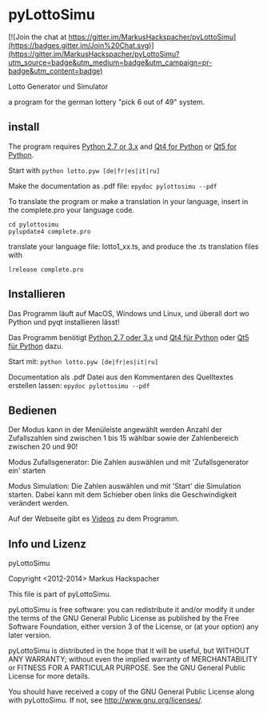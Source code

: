 pyLottoSimu
===========

[![Join the chat at https://gitter.im/MarkusHackspacher/pyLottoSimu](https://badges.gitter.im/Join%20Chat.svg)](https://gitter.im/MarkusHackspacher/pyLottoSimu?utm_source=badge&utm_medium=badge&utm_campaign=pr-badge&utm_content=badge)

Lotto Generator und Simulator

a program for the german lottery "pick 6 out of 49" system.

install
-------

The program requires [Python 2.7 or 3.x](http://www.python.org/download/) 
and [Qt4 for Python](http://www.riverbankcomputing.com/software/pyqt/download)
or [Qt5 for Python](http://www.riverbankcomputing.com/software/pyqt/download5).

Start with
```python lotto.pyw [de|fr|es|it|ru]```

Make the documentation as .pdf file:
```epydoc pylottosimu --pdf```

To translate the program or make a translation in your language,
insert in the complete.pro your language code.
```
cd pylottosimu
pylupdate4 complete.pro
```
translate your language file: lotto1_xx.ts, and produce the .ts translation files with
```
lrelease complete.pro
```

Installieren
-------------

Das Programm läuft auf MacOS, Windows und Linux,
und überall dort wo Python und pyqt installieren lässt!

Das Programm benötigt [Python  2.7 oder 3.x](http://www.python.org/download/) 
und [Qt4 für Python](http://www.riverbankcomputing.com/software/pyqt/download) 
oder [Qt5 für Python](http://www.riverbankcomputing.com/software/pyqt/download5) dazu.

Start mit: 
```python lotto.pyw [de|fr|es|it|ru]```

Documentation als .pdf Datei aus den Kommentaren des Quelltextes erstellen lassen:
```epydoc pylottosimu --pdf```

Bedienen
---------
Der Modus kann in der Menüleiste angewählt werden
Anzahl der Zufallszahlen sind zwischen 1 bis 15 wählbar sowie der
 Zahlenbereich zwischen 20 und 90! 

Modus Zufallsgenerator:
Die Zahlen auswählen und mit 'Zufallsgenerator ein' starten

Modus Simulation:
Die Zahlen auswählen und mit 'Start' die Simulation starten.
Dabei kann mit dem Schieber oben links die Geschwindigkeit verändert werden.

Auf der Webseite gibt es [Videos](http://markush.cwsurf.de/joomla_17/index.php/python/pylottosimu/8-lotto-generator-und-simulator) zu dem Programm.

Info und Lizenz
---------------

pyLottoSimu

Copyright <2012-2014> Markus Hackspacher

This file is part of pyLottoSimu.

pyLottoSimu is free software: you can redistribute it and/or modify
it under the terms of the GNU General Public License as published by
the Free Software Foundation, either version 3 of the License, or
(at your option) any later version.

pyLottoSimu is distributed in the hope that it will be useful,
but WITHOUT ANY WARRANTY; without even the implied warranty of
MERCHANTABILITY or FITNESS FOR A PARTICULAR PURPOSE.  See the
GNU General Public License for more details.

You should have received a copy of the GNU General Public License
along with pyLottoSimu.  If not, see <http://www.gnu.org/licenses/>.

